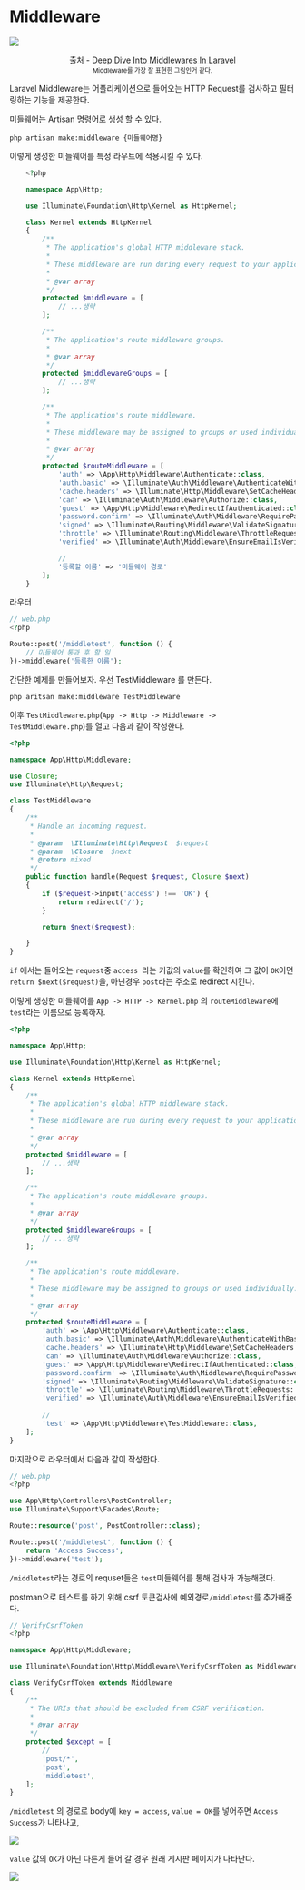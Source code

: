 # Middleware

![](https://user-images.githubusercontent.com/44697835/114823240-32889d00-9dfe-11eb-927b-11807720e5ad.jpeg)

<center>출처 - <a href="https://medium.com/@devamplify/deep-dive-into-middlewares-in-laravel-a41921ffa42">Deep Dive Into Middlewares In Laravel</a><div style="font-size:11px;">Middleware를 가장 잘 표현한 그림인거 같다.</div></center>



Laravel Middleware는 어플리케이션으로 들어오는 HTTP Request를 검사하고 필터링하는 기능을 제공한다.



미들웨어는 Artisan 명령어로 생성 할 수 있다.

```
php artisan make:middleware {미들웨어명}
```



이렇게 생성한 미들웨어를 특정 라우트에 적용시킬 수 있다.

```php
    <?php

    namespace App\Http;

    use Illuminate\Foundation\Http\Kernel as HttpKernel;

    class Kernel extends HttpKernel
    {
        /**
         * The application's global HTTP middleware stack.
         *
         * These middleware are run during every request to your application.
         *
         * @var array
         */
        protected $middleware = [
            // ...생략
        ];

        /**
         * The application's route middleware groups.
         *
         * @var array
         */
        protected $middlewareGroups = [
            // ...생략
        ];

        /**
         * The application's route middleware.
         *
         * These middleware may be assigned to groups or used individually.
         *
         * @var array
         */
        protected $routeMiddleware = [
            'auth' => \App\Http\Middleware\Authenticate::class,
            'auth.basic' => \Illuminate\Auth\Middleware\AuthenticateWithBasicAuth::class,
            'cache.headers' => \Illuminate\Http\Middleware\SetCacheHeaders::class,
            'can' => \Illuminate\Auth\Middleware\Authorize::class,
            'guest' => \App\Http\Middleware\RedirectIfAuthenticated::class,
            'password.confirm' => \Illuminate\Auth\Middleware\RequirePassword::class,
            'signed' => \Illuminate\Routing\Middleware\ValidateSignature::class,
            'throttle' => \Illuminate\Routing\Middleware\ThrottleRequests::class,
            'verified' => \Illuminate\Auth\Middleware\EnsureEmailIsVerified::class,

            //
            '등록할 이름' => '미들웨어 경로'
        ];
    }

```



라우터

```php
// web.php
<?php

Route::post('/middletest', function () {
    // 미들웨어 통과 후 할 일
})->middleware('등록한 이름');
```







간단한 예제를 만들어보자. 우선 TestMiddleware 를 만든다.

```
php aritsan make:middleware TestMiddleware
```



이후 `TestMiddleware.php`(`App -> Http -> Middleware -> TestMiddleware.php`)를 열고 다음과 같이 작성한다.

```php
<?php

namespace App\Http\Middleware;

use Closure;
use Illuminate\Http\Request;

class TestMiddleware
{
    /**
     * Handle an incoming request.
     *
     * @param  \Illuminate\Http\Request  $request
     * @param  \Closure  $next
     * @return mixed
     */
    public function handle(Request $request, Closure $next)
    {
        if ($request->input('access') !== 'OK') {
            return redirect('/');
        }

        return $next($request);

    }
}
```

`if` 에서는 들어오는 `request`중 `access `라는 키값의 `value`를 확인하여 그 값이 `OK`이면 `return $next($request)`을, 아닌경우 `post`라는 주소로 redirect 시킨다.



이렇게 생성한 미들웨어를  `App -> HTTP -> Kernel.php` 의 `routeMiddleware`에 `test`라는 이름으로 등록하자.

```php
<?php

namespace App\Http;

use Illuminate\Foundation\Http\Kernel as HttpKernel;

class Kernel extends HttpKernel
{
    /**
     * The application's global HTTP middleware stack.
     *
     * These middleware are run during every request to your application.
     *
     * @var array
     */
    protected $middleware = [
		// ...생략
    ];

    /**
     * The application's route middleware groups.
     *
     * @var array
     */
    protected $middlewareGroups = [
		// ...생략
    ];

    /**
     * The application's route middleware.
     *
     * These middleware may be assigned to groups or used individually.
     *
     * @var array
     */
    protected $routeMiddleware = [
        'auth' => \App\Http\Middleware\Authenticate::class,
        'auth.basic' => \Illuminate\Auth\Middleware\AuthenticateWithBasicAuth::class,
        'cache.headers' => \Illuminate\Http\Middleware\SetCacheHeaders::class,
        'can' => \Illuminate\Auth\Middleware\Authorize::class,
        'guest' => \App\Http\Middleware\RedirectIfAuthenticated::class,
        'password.confirm' => \Illuminate\Auth\Middleware\RequirePassword::class,
        'signed' => \Illuminate\Routing\Middleware\ValidateSignature::class,
        'throttle' => \Illuminate\Routing\Middleware\ThrottleRequests::class,
        'verified' => \Illuminate\Auth\Middleware\EnsureEmailIsVerified::class,
        
        //
        'test' => \App\Http\Middleware\TestMiddleware::class,
    ];
}

```



마지막으로 라우터에서 다음과 같이 작성한다.

```php
// web.php
<?php

use App\Http\Controllers\PostController;
use Illuminate\Support\Facades\Route;

Route::resource('post', PostController::class);

Route::post('/middletest', function () {
    return 'Access Success';
})->middleware('test');
```

`/middletest`라는 경로의 requset들은 `test`미들웨어를 통해 검사가 가능해졌다.





postman으로 테스트를 하기 위해 csrf 토큰검사에 예외경로`/middletest`를 추가해준다.

```php
// VerifyCsrfToken
<?php

namespace App\Http\Middleware;

use Illuminate\Foundation\Http\Middleware\VerifyCsrfToken as Middleware;

class VerifyCsrfToken extends Middleware
{
    /**
     * The URIs that should be excluded from CSRF verification.
     *
     * @var array
     */
    protected $except = [
        //
        'post/*',
        'post',
        'middletest',
    ];
}
```





`/middletest` 의 경로로 body에 `key = access`, `value = OK`를 넣어주면 `Access Success`가 나타나고,

![](https://user-images.githubusercontent.com/44697835/115186572-ed75ab00-a11c-11eb-8c90-31f8311070e5.png)



`value` 값의 `OK`가 아닌 다른게 들어 갈 경우 원래 게시판 페이지가 나타난다.

![](https://user-images.githubusercontent.com/44697835/115186720-2c0b6580-a11d-11eb-88be-1973a36529e8.png)

